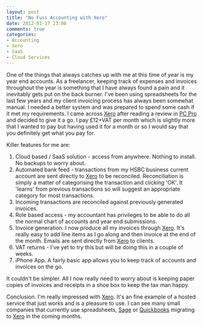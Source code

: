 ```yaml
---
layout: post
title: "No Fuss Accounting with Xero"
date: 2012-01-17 23:08
comments: true
categories:
- Accounting
- Xero
- SaaS
- Cloud Services
---
```

One of the things that always catches up with me at this time of year is my year end accounts.  As a freelancer, keeping track of expenses and invoices throughout the year is something that I have always found a pain and it inevitably gets put on the back burner.  I've been using spreadsheets for the last few years and my client invoicing process has always been somewhat manual.  I needed a better system and was prepared to spend some cash if it met my requirements.  I came across [Xero](http://www.xero.com) after reading a review in [PC Pro](http://www.pcpro.co.uk/reviews/software/367120/xero) and decided to give it a go.  I pay £12+VAT per month which is slightly more that I wanted to pay but having used it for a month or so I would say that you definitely get what you pay for.

Killer features for me are:
<!-- More -->
1. Cloud based / SaaS solution - access from anywhere.  Nothing to install.  No backups to worry about.
1. Automated bank feed - transactions from my HSBC business current account are sent directly to [Xero](http://www.xero.com) to be reconciled.  Reconciliation is simply a matter of categorising the transaction and clicking 'OK'.  It 'learns' from previous transactions so will suggest an appropriate category for most transactions.
1. Incoming transactions are reconciled against previously generated invoices.
1. Role based access - my accountant has privileges to be able to do all the normal chart of accounts and year end submissions.
1. Invoice generation.  I now produce all my invoices through [Xero](http://www.xero.com).  It's really easy to add line items as I go along and then invoice at the end of the month.  Emails are sent directly from [Xero](http://www.xero.com) to clients.
1. VAT returns - I've yet to try this but will be doing this in a couple of weeks.
1. iPhone App.  A fairly basic app allows you to keep track of accounts and invoices on the go.

It couldn't be simpler.  All I now really need to worry about is keeping paper copies of invoices and receipts in a shoe box to keep the tax man happy.

Conclusion.  I'm really impressed with [Xero](http://www.xero.com).  It's an fine example of a hosted service that just works and is a pleasure to use.  I can see many small companies that currently use spreadsheets, [Sage](http://www.sage.co.uk/) or [Quickbooks](http://www.intuit.co.uk/) migrating to [Xero](http://www.xero.com) in the coming months.
